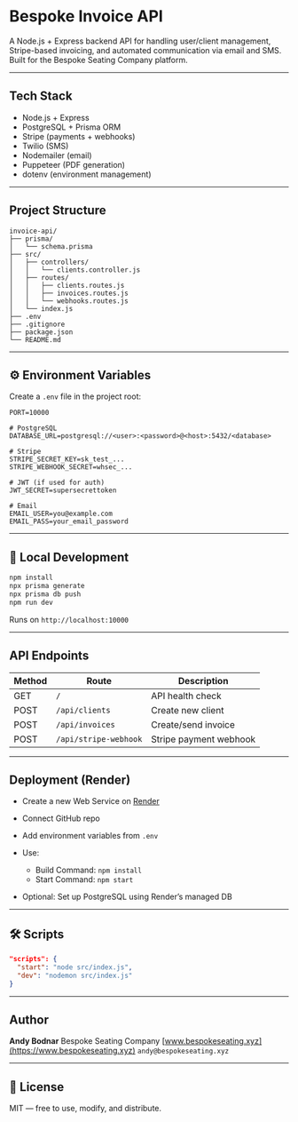 # Bespoke Invoice API

A Node.js + Express backend API for handling user/client management, Stripe-based invoicing, and automated communication via email and SMS. Built for the Bespoke Seating Company platform.

---

##  Tech Stack

* Node.js + Express
* PostgreSQL + Prisma ORM
* Stripe (payments + webhooks)
* Twilio (SMS)
* Nodemailer (email)
* Puppeteer (PDF generation)
* dotenv (environment management)

---

## Project Structure

```
invoice-api/
├── prisma/
│   └── schema.prisma
├── src/
│   ├── controllers/
│   │   └── clients.controller.js
│   ├── routes/
│   │   ├── clients.routes.js
│   │   ├── invoices.routes.js
│   │   └── webhooks.routes.js
│   └── index.js
├── .env
├── .gitignore
├── package.json
└── README.md
```

---

## ⚙️ Environment Variables

Create a `.env` file in the project root:

```env
PORT=10000

# PostgreSQL
DATABASE_URL=postgresql://<user>:<password>@<host>:5432/<database>

# Stripe
STRIPE_SECRET_KEY=sk_test_...
STRIPE_WEBHOOK_SECRET=whsec_...

# JWT (if used for auth)
JWT_SECRET=supersecrettoken

# Email
EMAIL_USER=you@example.com
EMAIL_PASS=your_email_password
```

---

## 🧪 Local Development

```bash
npm install
npx prisma generate
npx prisma db push
npm run dev
```

Runs on `http://localhost:10000`

---

## API Endpoints

| Method | Route                 | Description            |
| ------ | --------------------- | ---------------------- |
| GET    | `/`                   | API health check       |
| POST   | `/api/clients`        | Create new client      |
| POST   | `/api/invoices`       | Create/send invoice    |
| POST   | `/api/stripe-webhook` | Stripe payment webhook |

---

## Deployment (Render)

* Create a new Web Service on [Render](https://render.com)
* Connect GitHub repo
* Add environment variables from `.env`
* Use:

  * Build Command: `npm install`
  * Start Command: `npm start`
* Optional: Set up PostgreSQL using Render’s managed DB

---

## 🛠 Scripts

```json
"scripts": {
  "start": "node src/index.js",
  "dev": "nodemon src/index.js"
}
```

---

##  Author

**Andy Bodnar**
Bespoke Seating Company
[www.bespokeseating.xyz](https://www.bespokeseating.xyz)
`andy@bespokeseating.xyz`

---

## 📄 License

MIT — free to use, modify, and distribute.
